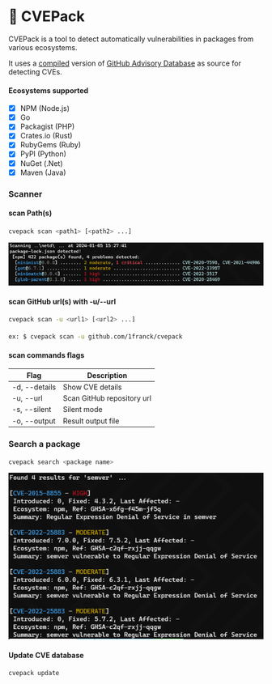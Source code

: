 # :space_invader: CVEPack

CVEPack is a tool to detect automatically vulnerabilities in packages from various ecosystems. 

It uses a [compiled](https://github.com/1franck/cvepack-database) version of [GitHub Advisory Database](https://github.com/github/advisory-database) as source for detecting CVEs.

#### Ecosystems supported

- [x] NPM (Node.js)
- [x] Go
- [x] Packagist (PHP)
- [x] Crates.io (Rust)
- [x] RubyGems (Ruby)
- [x] PyPI (Python)
- [x] NuGet (.Net)
- [x] Maven (Java)

### Scanner
#### scan Path(s)

```bash
cvepack scan <path1> [<path2> ...]
```

![scan_cmd.png](./screenshots/scan_cmd.png)

#### scan GitHub url(s) with -u/--url

```bash
cvepack scan -u <url1> [<url2> ...]

ex: $ cvepack scan -u github.com/1franck/cvepack
```

#### scan commands flags
| Flag | Description                |
| --- |----------------------------|
| -d, --details | Show CVE details           |
| -u, --url | Scan GitHub repository url |
| -s, --silent | Silent mode                |
| -o, --output | Result output file         |

### Search a package

```bash
cvepack search <package name>
```

![search_cmd.png](./screenshots/search_cmd.png)

#### Update CVE database

```bash
cvepack update
```